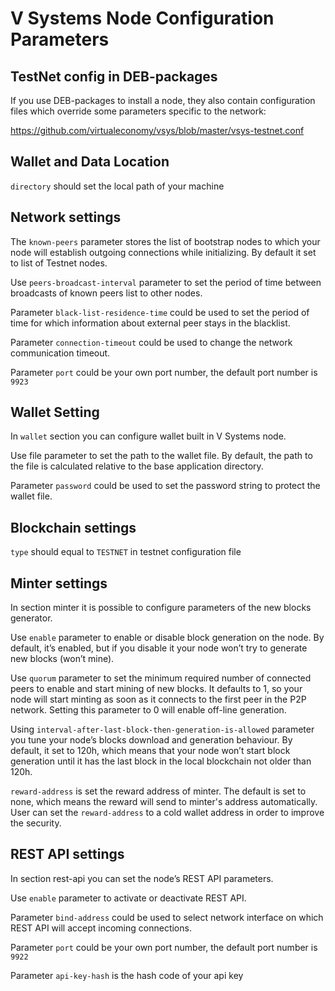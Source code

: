 # V Systems Node Configuration Parameters
## TestNet config in DEB-packages
If you use DEB-packages to install a node, they also contain configuration files which override some parameters specific to the network:

https://github.com/virtualeconomy/vsys/blob/master/vsys-testnet.conf

## Wallet and Data Location
`directory` should set the local path of your machine

## Network settings
The `known-peers` parameter stores the list of bootstrap nodes to which your node will establish outgoing connections while initializing. By default it set to list of Testnet nodes.

Use `peers-broadcast-interval` parameter to set the period of time between broadcasts of known peers list to other nodes.

Parameter `black-list-residence-time` could be used to set the period of time for which information about external peer stays in the blacklist.

Parameter `connection-timeout` could be used to change the network communication timeout.

Parameter `port` could be your own port number, the default port number is `9923`

## Wallet Setting

In `wallet` section you can configure wallet built in V Systems node.

Use file parameter to set the path to the wallet file. By default, the path to the file is calculated relative to the base application directory.

Parameter `password` could be used to set the password string to protect the wallet file.

## Blockchain settings
`type` should equal to `TESTNET` in testnet configuration file

## Minter settings
In section minter it is possible to configure parameters of the new blocks generator.

Use `enable` parameter to enable or disable block generation on the node. By default, it’s enabled, but if you disable it your node won’t try to generate new blocks (won’t mine).

Use `quorum` parameter to set the minimum required number of connected peers to enable and start mining of new blocks. It defaults to 1, so your node will start minting as soon as it connects to the first peer in the P2P network. Setting this parameter to 0 will enable off-line generation.

Using `interval-after-last-block-then-generation-is-allowed` parameter you tune your node’s blocks download and generation behaviour. By default, it set to 120h, which means that your node won’t start block generation until it has the last block in the local blockchain not older than 120h. 

`reward-address` is set the reward address of minter. The default is set to none, which means the reward will send to minter's address automatically. User can set the `reward-address` to a cold wallet address in order to improve the security.

## REST API settings
In section rest-api you can set the node’s REST API parameters.

Use `enable` parameter to activate or deactivate REST API.

Parameter `bind-address` could be used to select network interface on which REST API will accept incoming connections.

Parameter `port` could be your own port number, the default port number is `9922`

Parameter `api-key-hash` is the hash code of your api key